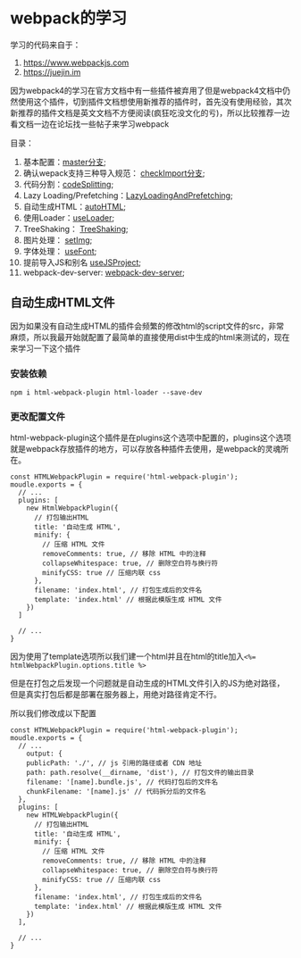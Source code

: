 # webpack的学习
学习的代码来自于：
1. https://www.webpackjs.com
2. https://juejin.im

因为webpack4的学习在官方文档中有一些插件被弃用了但是webpack4文档中仍然使用这个插件，切到插件文档想使用新推荐的插件时，首先没有使用经验，其次新推荐的插件文档是英文文档不方便阅读(疯狂吃没文化的亏)，所以比较推荐一边看文档一边在论坛找一些帖子来学习webpack

目录：

1. 基本配置：[master分支](https://github.com/ChunchunIsMe/studyWebpack "master");
2. 确认wepack支持三种导入规范： [checkImport分支](https://github.com/ChunchunIsMe/studyWebpack/tree/checkImport "checkImport");
3. 代码分割：[codeSplitting](https://github.com/ChunchunIsMe/studyWebpack/tree/codeSplitting "codeSplitting");
4. Lazy Loading/Prefetching：[LazyLoadingAndPrefetching](https://github.com/ChunchunIsMe/studyWebpack/tree/LazyLoadingAndPrefetching "LazyLoadingAndPrefetching");
5. 自动生成HTML：[autoHTML](https://github.com/ChunchunIsMe/studyWebpack/tree/autoHTML "autoHTML");
6. 使用Loader：[useLoader](https://github.com/ChunchunIsMe/studyWebpack/tree/useLoader "useLoader");
7. TreeShaking： [TreeShaking](https://github.com/ChunchunIsMe/studyWebpack/tree/TreeShaking "TreeShaking");
8. 图片处理： [setImg](https://github.com/ChunchunIsMe/studyWebpack/tree/setImg "setImg");
9. 字体处理： [useFont](https://github.com/ChunchunIsMe/studyWebpack/tree/useFont "useFont");
10. 提前导入JS和别名 [useJSProject](https://github.com/ChunchunIsMe/studyWebpack/tree/useJSProject "useJSProject");
11. webpack-dev-server: [webpack-dev-server](https://github.com/ChunchunIsMe/studyWebpack/tree/webpack-dev-server "webpack-dev-server");

## 自动生成HTML文件
因为如果没有自动生成HTML的插件会频繁的修改html的script文件的src，非常麻烦，所以我最开始就配置了最简单的直接使用dist中生成的html来测试的，现在来学习一下这个插件
### 安装依赖
```
npm i html-webpack-plugin html-loader --save-dev
```
### 更改配置文件
html-webpack-plugin这个插件是在plugins这个选项中配置的，plugins这个选项就是webpack存放插件的地方，可以存放各种插件去使用，是webpack的灵魂所在。

```
const HTMLWebpackPlugin = require('html-webpack-plugin');
moudle.exports = {
  // ...
  plugins: [
    new HtmlWebpackPlugin({
      // 打包输出HTML
      title: '自动生成 HTML',
      minify: {
        // 压缩 HTML 文件
        removeComments: true, // 移除 HTML 中的注释
        collapseWhitespace: true, // 删除空白符与换行符
        minifyCSS: true // 压缩内联 css
      },
      filename: 'index.html', // 打包生成后的文件名
      template: 'index.html' // 根据此模版生成 HTML 文件
    })
  ]

  // ...
}
```

因为使用了template选项所以我们建一个html并且在html的title加入`<%= htmlWebpackPlugin.options.title %>`

但是在打包之后发现一个问题就是自动生成的HTML文件引入的JS为绝对路径，但是真实打包后都是部署在服务器上，用绝对路径肯定不行。

所以我们修改成以下配置
```
const HTMLWebpackPlugin = require('html-webpack-plugin');
moudle.exports = {
  // ...
    output: {
    publicPath: './', // js 引用的路径或者 CDN 地址
    path: path.resolve(__dirname, 'dist'), // 打包文件的输出目录
    filename: '[name].bundle.js', // 代码打包后的文件名
    chunkFilename: '[name].js' // 代码拆分后的文件名
  },
  plugins: [
    new HTMLWebpackPlugin({
      // 打包输出HTML
      title: '自动生成 HTML',
      minify: {
        // 压缩 HTML 文件
        removeComments: true, // 移除 HTML 中的注释
        collapseWhitespace: true, // 删除空白符与换行符
        minifyCSS: true // 压缩内联 css
      },
      filename: 'index.html', // 打包生成后的文件名
      template: 'index.html' // 根据此模版生成 HTML 文件
    })
  ],

  // ...
}
```